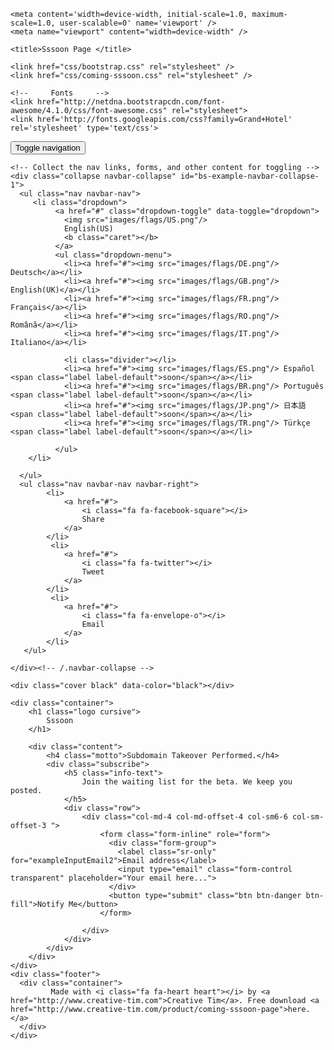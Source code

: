 
<!doctype html>
<html lang="en">
<head>
	<meta charset="utf-8" />
	<meta http-equiv="X-UA-Compatible" content="IE=edge,chrome=1" />
    
    <meta content='width=device-width, initial-scale=1.0, maximum-scale=1.0, user-scalable=0' name='viewport' />
    <meta name="viewport" content="width=device-width" />
    
    <title>Sssoon Page </title>
    
    <link href="css/bootstrap.css" rel="stylesheet" />
	<link href="css/coming-sssoon.css" rel="stylesheet" />    
    
    <!--     Fonts     -->
    <link href="http://netdna.bootstrapcdn.com/font-awesome/4.1.0/css/font-awesome.css" rel="stylesheet">
    <link href='http://fonts.googleapis.com/css?family=Grand+Hotel' rel='stylesheet' type='text/css'>
  
</head>

<body>
<nav class="navbar navbar-transparent navbar-fixed-top" role="navigation">  
  <div class="container">
    <!-- Brand and toggle get grouped for better mobile display -->
    <div class="navbar-header">
      <button type="button" class="navbar-toggle" data-toggle="collapse" data-target="#bs-example-navbar-collapse-1">
        <span class="sr-only">Toggle navigation</span>
        <span class="icon-bar"></span>
        <span class="icon-bar"></span>
        <span class="icon-bar"></span>
      </button>
    </div>

    <!-- Collect the nav links, forms, and other content for toggling -->
    <div class="collapse navbar-collapse" id="bs-example-navbar-collapse-1">
      <ul class="nav navbar-nav">
         <li class="dropdown">
              <a href="#" class="dropdown-toggle" data-toggle="dropdown"> 
                <img src="images/flags/US.png"/>
                English(US) 
                <b class="caret"></b>
              </a>
              <ul class="dropdown-menu">
                <li><a href="#"><img src="images/flags/DE.png"/> Deutsch</a></li>
                <li><a href="#"><img src="images/flags/GB.png"/> English(UK)</a></li>
                <li><a href="#"><img src="images/flags/FR.png"/> Français</a></li>
                <li><a href="#"><img src="images/flags/RO.png"/> Română</a></li>
                <li><a href="#"><img src="images/flags/IT.png"/> Italiano</a></li>
                
                <li class="divider"></li>
                <li><a href="#"><img src="images/flags/ES.png"/> Español <span class="label label-default">soon</span></a></li>
                <li><a href="#"><img src="images/flags/BR.png"/> Português <span class="label label-default">soon</span></a></li>
                <li><a href="#"><img src="images/flags/JP.png"/> 日本語 <span class="label label-default">soon</span></a></li>
                <li><a href="#"><img src="images/flags/TR.png"/> Türkçe <span class="label label-default">soon</span></a></li>
             
              </ul>
        </li>

      </ul>
      <ul class="nav navbar-nav navbar-right">
            <li>
                <a href="#"> 
                    <i class="fa fa-facebook-square"></i>
                    Share
                </a>
            </li>
             <li>
                <a href="#"> 
                    <i class="fa fa-twitter"></i>
                    Tweet
                </a>
            </li>
             <li>
                <a href="#"> 
                    <i class="fa fa-envelope-o"></i>
                    Email
                </a>
            </li>
       </ul>
      
    </div><!-- /.navbar-collapse -->
  </div><!-- /.container -->
</nav>
<div class="main" style="background-image: url('images/default.jpg')">

<!--    Change the image source '/images/default.jpg' with your favourite image.     -->
    
    <div class="cover black" data-color="black"></div>
     
<!--   You can change the black color for the filter with those colors: blue, green, red, orange       -->

    <div class="container">
        <h1 class="logo cursive">
            Sssoon
        </h1>
<!--  H1 can have 2 designs: "logo" and "logo cursive"           -->
        
        <div class="content">
            <h4 class="motto">Subdomain Takeover Performed.</h4>
            <div class="subscribe">
                <h5 class="info-text">
                    Join the waiting list for the beta. We keep you posted. 
                </h5>
                <div class="row">
                    <div class="col-md-4 col-md-offset-4 col-sm6-6 col-sm-offset-3 ">
                        <form class="form-inline" role="form">
                          <div class="form-group">
                            <label class="sr-only" for="exampleInputEmail2">Email address</label>
                            <input type="email" class="form-control transparent" placeholder="Your email here...">
                          </div>
                          <button type="submit" class="btn btn-danger btn-fill">Notify Me</button>
                        </form>

                    </div>
                </div>
            </div>
        </div>
    </div>
    <div class="footer">
      <div class="container">
             Made with <i class="fa fa-heart heart"></i> by <a href="http://www.creative-tim.com">Creative Tim</a>. Free download <a href="http://www.creative-tim.com/product/coming-sssoon-page">here.</a>
      </div>
    </div>
 </div>
 </body>
   <script src="js/jquery-1.10.2.js" type="text/javascript"></script>
   <script src="js/bootstrap.min.js" type="text/javascript"></script>

</html>
